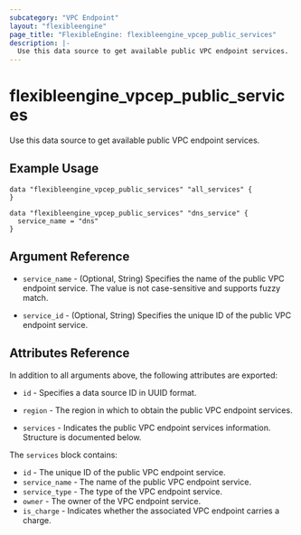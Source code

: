 ```yaml
---
subcategory: "VPC Endpoint"
layout: "flexibleengine"
page_title: "FlexibleEngine: flexibleengine_vpcep_public_services"
description: |-
  Use this data source to get available public VPC endpoint services.
---
```


# flexibleengine\_vpcep\_public\_services

Use this data source to get available public VPC endpoint services.

## Example Usage

```hcl
data "flexibleengine_vpcep_public_services" "all_services" {
}

data "flexibleengine_vpcep_public_services" "dns_service" {
  service_name = "dns"
}
```

## Argument Reference

* `service_name` - (Optional, String) Specifies the name of the public VPC endpoint service.
    The value is not case-sensitive and supports fuzzy match.

* `service_id` - (Optional, String) Specifies the unique ID of the public VPC endpoint service.

## Attributes Reference

In addition to all arguments above, the following attributes are exported:

* `id` - Specifies a data source ID in UUID format.

* `region` - The region in which to obtain the public VPC endpoint services.

* `services` - Indicates the public VPC endpoint services information. Structure is documented below.

The `services` block contains:

* `id` - The unique ID of the public VPC endpoint service.
* `service_name` - The name of the public VPC endpoint service.
* `service_type` - The type of the VPC endpoint service.
* `owner` - The owner of the VPC endpoint service.
* `is_charge` - Indicates whether the associated VPC endpoint carries a charge.
